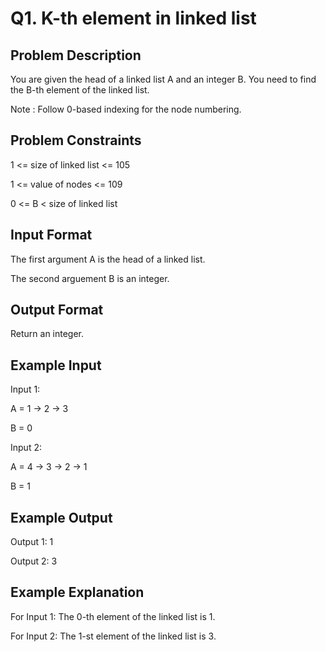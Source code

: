 # Q1. K-th element in linked list
## Problem Description
You are given the head of a linked list A and an integer B. You need to find the B-th element of the linked list.

Note : Follow 0-based indexing for the node numbering.

## Problem Constraints
1 <= size of linked list <= 105

1 <= value of nodes <= 109

0 <= B < size of linked list

## Input Format
The first argument A is the head of a linked list.

The second arguement B is an integer.

## Output Format
Return an integer.

## Example Input
Input 1:

A = 1 -> 2 -> 3

B = 0

Input 2:

A = 4 -> 3 -> 2 -> 1

B = 1

## Example Output
Output 1:
1

Output 2:
3

## Example Explanation
For Input 1:
The 0-th element of the linked list is 1.

For Input 2:
The 1-st element of the linked list is 3.
